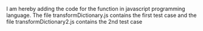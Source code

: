 I am hereby adding the code for the function in javascript programming language.
The file transformDictionary.js contains the first test case and the file transformDictionary2.js contains the 2nd test case
